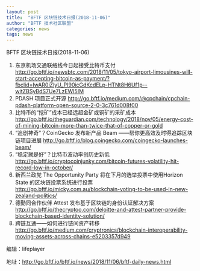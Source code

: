 ```yaml
---
layout: post
title:  "BFTF 区块链技术日报(2018-11-06)"
author: "BFTF 技术社区联盟"
categories: news
tags: news
---
```




BFTF 区块链技术日报(2018-11-06)

1. 东京机场交通联络线今日起接受比特币支付 <http://go.bftf.io/newsbtc.com/2018/11/05/tokyo-airport-limousines-will-start-accepting-bitcoin-as-payment/?fbclid=IwAR0iZlyU_PI90icGdKcdELp-HTNt8H6Uf1p--witZBSyBdS7Ue7LzEWI5IM>
2. PDASH 项目正式开源 <http://go.bftf.io/medium.com/@cpchain/cpchain-pdash-platform-open-source-2-0-3c761d008f00>
3. 比特币的“挖矿”成本已经远超金矿或铜矿的采矿成本 <http://go.bftf.io/theguardian.com/technology/2018/nov/05/energy-cost-of-mining-bitcoin-more-than-twice-that-of-copper-or-gold>
4. “追剧神奇”？CoinGecko 发布新产品 Beam ——帮你更高效及时得追踪区块链项目进展 <http://go.bftf.io/blog.coingecko.com/coingecko-launches-beam/>
5. “稳定就是好”？比特币波动率创历史新低 <http://go.bftf.io/cryptocoinjunky.com/bitcoin-futures-volatility-hit-record-low-in-october/>
6. 新西兰政党 The Opportunity Party 将在下月的选举投票中使用Horizon State 的区块链投票系统进行投票 <http://go.bftf.io/micky.com.au/blockchain-voting-to-be-used-in-new-zealand-politics/>
7. 德勤同合作伙伴 Attest 发布基于区块链的身份认证解决方案 <http://go.bftf.io/thecryptoo.com/deloitte-and-attest-partner-provide-blockchain-based-identity-solution/>
8. 跨链互通——如何进行链间资产转移 <http://go.bftf.io/medium.com/cryptronics/blockchain-interoperability-moving-assets-across-chains-e5203357d949>

编辑：lifeplayer

地址：http://go.bftf.io/bftf.io/news/2018/11/06/bftf-daily-news.html
